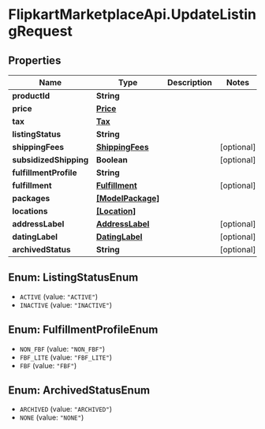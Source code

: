 # FlipkartMarketplaceApi.UpdateListingRequest

## Properties
Name | Type | Description | Notes
------------ | ------------- | ------------- | -------------
**productId** | **String** |  | 
**price** | [**Price**](Price.md) |  | 
**tax** | [**Tax**](Tax.md) |  | 
**listingStatus** | **String** |  | 
**shippingFees** | [**ShippingFees**](ShippingFees.md) |  | [optional] 
**subsidizedShipping** | **Boolean** |  | [optional] 
**fulfillmentProfile** | **String** |  | 
**fulfillment** | [**Fulfillment**](Fulfillment.md) |  | [optional] 
**packages** | [**[ModelPackage]**](ModelPackage.md) |  | 
**locations** | [**[Location]**](Location.md) |  | 
**addressLabel** | [**AddressLabel**](AddressLabel.md) |  | [optional] 
**datingLabel** | [**DatingLabel**](DatingLabel.md) |  | [optional] 
**archivedStatus** | **String** |  | [optional] 

<a name="ListingStatusEnum"></a>
## Enum: ListingStatusEnum

* `ACTIVE` (value: `"ACTIVE"`)
* `INACTIVE` (value: `"INACTIVE"`)


<a name="FulfillmentProfileEnum"></a>
## Enum: FulfillmentProfileEnum

* `NON_FBF` (value: `"NON_FBF"`)
* `FBF_LITE` (value: `"FBF_LITE"`)
* `FBF` (value: `"FBF"`)


<a name="ArchivedStatusEnum"></a>
## Enum: ArchivedStatusEnum

* `ARCHIVED` (value: `"ARCHIVED"`)
* `NONE` (value: `"NONE"`)

